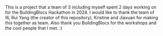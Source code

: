This is a project that a team of 3 including myself spent 2 days working on for the BuildingBlocs Hackathon in 2024.
I would like to thank the team of I6, Rui Yang (the creator of this repository), Kristine and Jiaxuan for making this together as team.
Also thank you BuildingBlocs for the workshops and the cool people that I met. :)
